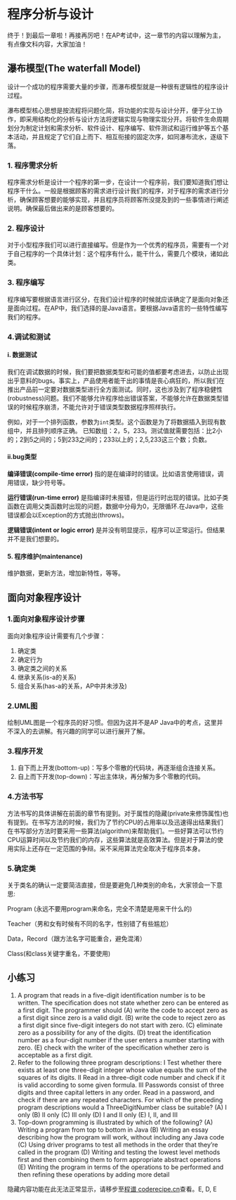 程序分析与设计
=====
终于！到最后一章啦！再接再厉吧！在AP考试中，这一章节的内容以理解为主，有点像文科内容，大家加油！

瀑布模型(The waterfall Model)
-----
设计一个成功的程序需要大量的步骤，而瀑布模型就是一种很有逻辑性的程序设计过程。

瀑布模型核心思想是按流程将问题化简，将功能的实现与设计分开，便于分工协作，即采用结构化的分析与设计方法将逻辑实现与物理实现分开。将软件生命周期划分为制定计划和需求分析、软件设计、程序编写、软件测试和运行维护等五个基本活动，并且规定了它们自上而下、相互衔接的固定次序，如同瀑布流水，逐级下落。

### 1. 程序需求分析

程序需求分析是设计一个程序的第一步，在设计一个程序前，我们要知道我们想让程序干什么。一般是根据顾客的需求进行设计我们的程序，对于程序的需求进行分析，确保顾客想要的能够实现，并且程序员将顾客所没提及到的一些事情进行阐述说明。确保最后做出来的是顾客想要的。


### 2. 程序设计
对于小型程序我们可以进行直接编写。但是作为一个优秀的程序员，需要有一个对于自己程序的一个具体计划：这个程序有什么，能干什么，需要几个模块，诸如此类。


### 3. 程序编写
程序编写要根据语言进行区分，在我们设计程序的时候就应该确定了是面向对象还是面向过程。在AP中，我们选择的是Java语言。要根据Java语言的一些特性编写我们的程序。

### 4.调试和测试
#### i. 数据测试
我们在调试数据的时候，我们要把数据类型和可能的值都要考虑进去，以防止出现出乎意料的bugs。事实上，产品使用者能干出的事情是丧心病狂的，所以我们在推出产品前一定要对数据类型进行全方面测试。同时，这也涉及到了程序稳健性(robustness)问题。我们不能够允许程序给出错误答案，不能够允许在数据类型错误的时候程序崩溃，不能允许对于错误类型数据程序照样执行。

例如，对于一个排列函数，参数为`int`类型。这个函数是为了将数据插入到现有数组中，并且排列顺序正确。
已知数组：2，5，233。测试值就需要包括：比2小的；2到5之间的；5到233之间的；233以上的；2,5,233这三个数；负数。

#### ii.bug类型
**编译错误(compile-time error)**
指的是在编译时的错误。比如语言使用错误，调用错误，缺少符号等。

**运行错误(run-time error)**
是指编译时未报错，但是运行时出现的错误。比如子类函数在调用父类函数时出现的问题，数据中分母为0，无限循环.在Java中，这些错误都会以Exception的方式抛出(throws)。

**逻辑错误(intent or logic error)**
是并没有明显提示，程序可以正常运行。但结果并不是我们想要的。

#### 5. 程序维护(maintenance)

维护数据，更新方法，增加新特性，等等。



面向对象程序设计
-----
### 1.面向对象程序设计步骤
面向对象程序设计需要有几个步骤：

1. 确定类
2. 确定行为
3. 确定类之间的关系
4. 继承关系(is-a的关系)
5. 组合关系(has-a的关系，AP中并未涉及)

### 2.UML图
绘制UML图是一个程序员的好习惯。但因为这并不是AP Java中的考点，这里并不深入的去讲解。有兴趣的同学可以进行展开了解。

### 3.程序开发
1. 自下而上开发(bottom-up)：写多个零散的代码块，再逐渐组合连接关系。
2. 自上而下开发(top-down)：写出主体块，再分解为多个零散的代码。

### 4.方法书写
方法书写的具体讲解在前面的章节有提到。对于属性的隐藏(private来修饰属性)也有提到。在书写方法的时候，我们为了节约CPU的占用率以及迅速得出结果我们在书写部分方法时要采用一些算法(algorithm)来帮助我们。一些好算法可以节约CPU运算时间以及节约我们的内存，这些算法就是高效算法。但是对于算法的使用实际上还存在一定范围的争辩。采不采用算法完全取决于程序员本身。

### 5.确定类
关于类名的确认一定要简洁直接，但是要避免几种类别的命名，大家领会一下意思:

Program (永远不要用program来命名，完全不清楚是用来干什么的)

Teacher（男和女有时候有不同的名字，性别错了有些尴尬）

Data，Record（跟方法名字可能重合，避免混淆）

Class(和class关键字重名，不要使用)

小练习
-----
1. A program that reads in a five-digit identification number is to be written. The
specification does not state whether zero can be entered as a first digit. The programmer
should
(A) write the code to accept zero as a first digit since zero is a valid digit.
(B) write the code to reject zero as a first digit since five-digit integers do not
start with zero.
(C) eliminate zero as a possibility for any of the digits.
(D) treat the identification number as a four-digit number if the user enters a
number starting with zero.
(E) check with the writer of the specification whether zero is acceptable as a
first digit.
2. Refer to the following three program descriptions:
I Test whether there exists at least one three-digit integer whose value equals
the sum of the squares of its digits.
II Read in a three-digit code number and check if it is valid according to some
given formula.
III Passwords consist of three digits and three capital letters in any order. Read
in a password, and check if there are any repeated characters.
For which of the preceding program descriptions would a ThreeDigitNumber
class be suitable?
(A) I only
(B) II only
(C) III only
(D) I and II only
(E) I, II, and III
3. Top-down programming is illustrated by which of the following?
(A) Writing a program from top to bottom in Java
(B) Writing an essay describing how the program will work, without including
any Java code
(C) Using driver programs to test all methods in the order that they’re called in
the program
(D) Writing and testing the lowest level methods first and then combining them
to form appropriate abstract operations
(E) Writing the program in terms of the operations to be performed and then
refining these operations by adding more detail

<cr type="hidden"><notice>隐藏内容功能在此无法正常显示，请移步至[程谱 coderecipe.cn](https://coderecipe.cn/learn/1)查看。</notice>E, D, E</cr>
